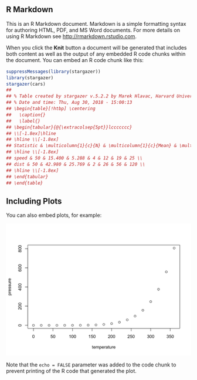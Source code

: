 
R Markdown
----------

This is an R Markdown document. Markdown is a simple formatting syntax for authoring HTML, PDF, and MS Word documents. For more details on using R Markdown see <http://rmarkdown.rstudio.com>.

When you click the **Knit** button a document will be generated that includes both content as well as the output of any embedded R code chunks within the document. You can embed an R code chunk like this:

``` r
suppressMessages(library(stargazer))
library(stargazer)
stargazer(cars)
## 
## % Table created by stargazer v.5.2.2 by Marek Hlavac, Harvard University. E-mail: hlavac at fas.harvard.edu
## % Date and time: Thu, Aug 30, 2018 - 15:00:13
## \begin{table}[!htbp] \centering 
##   \caption{} 
##   \label{} 
## \begin{tabular}{@{\extracolsep{5pt}}lccccccc} 
## \\[-1.8ex]\hline 
## \hline \\[-1.8ex] 
## Statistic & \multicolumn{1}{c}{N} & \multicolumn{1}{c}{Mean} & \multicolumn{1}{c}{St. Dev.} & \multicolumn{1}{c}{Min} & \multicolumn{1}{c}{Pctl(25)} & \multicolumn{1}{c}{Pctl(75)} & \multicolumn{1}{c}{Max} \\ 
## \hline \\[-1.8ex] 
## speed & 50 & 15.400 & 5.288 & 4 & 12 & 19 & 25 \\ 
## dist & 50 & 42.980 & 25.769 & 2 & 26 & 56 & 120 \\ 
## \hline \\[-1.8ex] 
## \end{tabular} 
## \end{table}
```

Including Plots
---------------

You can also embed plots, for example:

<img src="atp_players_figs/atp_players-pressure-1.png" width="672" />

Note that the `echo = FALSE` parameter was added to the code chunk to prevent printing of the R code that generated the plot.

